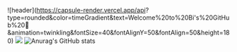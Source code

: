 ![header](https://capsule-render.vercel.app/api?
type=rounded&color=timeGradient&text=Welcome%20to%20Bi's%20GitHub%20👋
&animation=twinkling&fontSize=40&fontAlignY=50&fontAlign=50&height=180)
<a href="https://g2hsec.github.io/" target="_blank"><img src="https://img.shields.io/badge/?style=plastic&logo=blogger&logoColor=#FF5722"/></a>
![Anurag's GitHub stats](https://github-readme-stats.vercel.app/api?username=g2hsec&show_icons=true&theme=radical)
